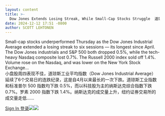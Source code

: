 ```yaml
---
layout: content
title: >-
  Dow Jones Extends Losing Streak, While Small-Cap Stocks Struggle	道琼斯指数延续连跌势头，小盘股苦苦挣扎
date: 2024-12-12 17:51 -0800
author: SCOTT LEHTONEN
---
```







Small-cap stocks underperformed Thursday as the Dow Jones Industrial Average extended a losing streak to six sessions — its longest since April. The Dow Jones industrials and S&P 500 both dropped 0.5%, while the tech-heavy Nasdaq composite lost 0.7%. The Russell 2000 index sold off 1.4%. Volume rose on the Nasdaq, and was lower on the New York Stock Exchange…  
小盘股周四表现不佳，道琼斯工业平均指数（Dow Jones Industrial Average）延续了6个交易日的连跌纪录，这是自4月以来最长的一次下跌。道琼斯工业指数和标准普尔 500 指数均下跌 0.5%，而以科技股为主的纳斯达克综合指数下跌 0.7%。罗素 2000 指数下跌 1.4%。纳斯达克的成交量上升，纽约证券交易所的成交量走低......

[Sign In 登录](https://myibd.investors.com/secure/signin.aspx?as=paywall&eurl=https%3A%2F%2Fwww.investors.com%2Fmarket-trend%2Fthe-big-picture%2Fdow-jones-sp500-nasdaq-small-cap-stocks%2F)[![](https://www.investors.com/wp-content/uploads/2018/06/Paywall-Patch_shadow2.png)](http://shop.investors.com/products/offerselection.aspx?cmpn=ICA_N_20INTRO&intcode=paywall%7Chrdpaywall%7Cna%7C2020%7Cna%7Cibdd%7Cna%7C%7C718738&src=APAFBQ)[![](https://www.investors.com/wp-content/uploads/2018/06/Mobile_paywall-1-1.png)](http://shop.investors.com/products/offerselection.aspx?cmpn=ICA_N_20INTRO&intcode=paywall%7Chrdpaywall%7Cna%7C2020%7Cna%7Cibdd%7Cna%7C%7C718738&src=APAFBQ) 

